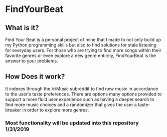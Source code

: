 # FindYourBeat

## What is it?
Find Your Beat is a personal project of mine that I made to not only build up my Python programming skills but also to find solutions for stale listening for everyday users. For those who are trying to find more songs within their favorite genres or even explore a new genre entirely, FindYourBeat is the answer to your problems.

## How Does it work?
It indexes through the /r/Music subreddit to find new music in accordance to the user's taste preferences. There are options many options provided to support a more fluid user experience such as having a deeper search to find more music choices and a randomizer that gives the user a taste-breaker in order to explore more genres.

### Most functionality will be updated into this repository 1/31/2019
